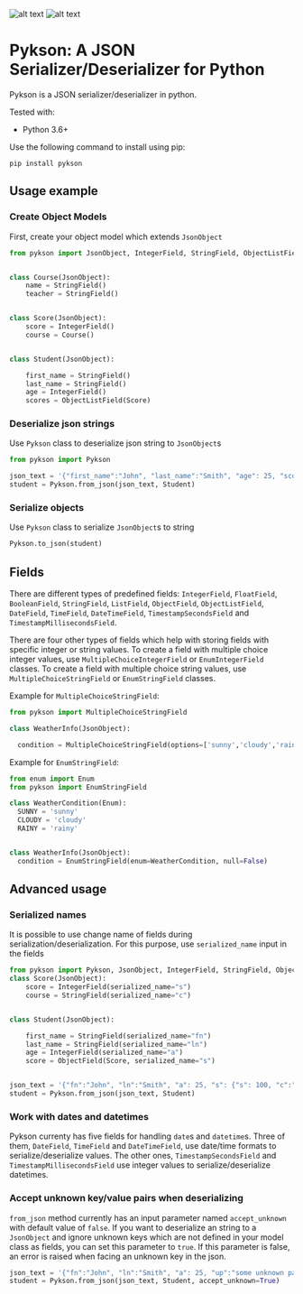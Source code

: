 ![alt text][pypi_version] ![alt text][licence_version]

# Pykson: A JSON Serializer/Deserializer for Python

Pykson is a JSON serializer/deserializer in python.

Tested with:
* Python 3.6+

Use the following command to install using pip:
```
pip install pykson
```

## Usage example
### Create Object Models
First, create your object model which extends `JsonObject`
```python
from pykson import JsonObject, IntegerField, StringField, ObjectListField


class Course(JsonObject):
    name = StringField()
    teacher = StringField()


class Score(JsonObject):
    score = IntegerField()
    course = Course()


class Student(JsonObject):

    first_name = StringField()
    last_name = StringField()
    age = IntegerField()
    scores = ObjectListField(Score)

```

### Deserialize json strings
Use `Pykson` class to deserialize json string to `JsonObject`s
```python
from pykson import Pykson

json_text = '{"first_name":"John", "last_name":"Smith", "age": 25, "scores": [ {"course": {"name": "Algebra", "teacher" :"Mr. Schmidt"}, "score": 100}, {"course": {"name": "Statistics", "teacher": "Mrs. Lee"}, "score": 90} ]}'
student = Pykson.from_json(json_text, Student)
```

### Serialize objects
Use `Pykson` class to serialize `JsonObject`s to string
```python
Pykson.to_json(student)
```
## Fields
There are different types of predefined fields: `IntegerField`, `FloatField`, `BooleanField`, `StringField`, `ListField`, `ObjectField`, `ObjectListField`, `DateField`, `TimeField`, `DateTimeField`, `TimestampSecondsField` and `TimestampMillisecondsField`.

There are four other types of fields which help with storing fields with specific integer or string values. To create a field with multiple choice integer values, use `MultipleChoiceIntegerField` or `EnumIntegerField` classes. To create a field with multiple choice string values, use `MultipleChoiceStringField` or `EnumStringField` classes.

Example for `MultipleChoiceStringField`:
```python
from pykson import MultipleChoiceStringField

class WeatherInfo(JsonObject):

  condition = MultipleChoiceStringField(options=['sunny','cloudy','rainy'], null=False)

```

Example for `EnumStringField`:
```python
from enum import Enum
from pykson import EnumStringField

class WeatherCondition(Enum):
  SUNNY = 'sunny'
  CLOUDY = 'cloudy'
  RAINY = 'rainy'


class WeatherInfo(JsonObject):
  condition = EnumStringField(enum=WeatherCondition, null=False)

```



## Advanced usage

### Serialized names
It is possible to use change name of fields during serialization/deserialization. For this purpose, use `serialized_name` input in the fields
```python
from pykson import Pykson, JsonObject, IntegerField, StringField, ObjectField
class Score(JsonObject):
    score = IntegerField(serialized_name="s")
    course = StringField(serialized_name="c")


class Student(JsonObject):

    first_name = StringField(serialized_name="fn")
    last_name = StringField(serialized_name="ln")
    age = IntegerField(serialized_name="a")
    score = ObjectField(Score, serialized_name="s")


json_text = '{"fn":"John", "ln":"Smith", "a": 25, "s": {"s": 100, "c":"Algebra"}}'
student = Pykson.from_json(json_text, Student)
```

### Work with dates and datetimes
Pykson currenty has five fields for handling `date`s and `datetime`s.
Three of them, `DateField`, `TimeField` and `DateTimeField`, use date/time formats to serialize/deserialize values. The other ones, `TimestampSecondsField` and `TimestampMillisecondsField` use integer values to serialize/deserialize datetimes.


### Accept unknown key/value pairs when deserializing
`from_json` method currently has an input parameter named `accept_unknown` with default value of `false`. If you want to deserialize an string to a `JsonObject` and ignore unknown keys which are not defined in your model class as fields, you can set this parameter to `true`. If this parameter is false, an error is raised when facing an unknown key in the json.

```python
json_text = '{"fn":"John", "ln":"Smith", "a": 25, "up":"some unknown parameter", "s": {"s": 100, "c":"Algebra"}}'
student = Pykson.from_json(json_text, Student, accept_unknown=True)
```

[pypi_version]: https://img.shields.io/pypi/v/pykson.svg "PYPI version"
[licence_version]: https://img.shields.io/badge/license-MIT%20v2-brightgreen.svg "MIT Licence"
